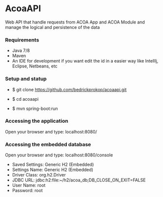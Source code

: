 # AcoaAPI

Web API that handle requests from ACOA App and ACOA Module and manage the logical and persistence of the data

### Requirements

- Java 7/8
- Maven
- An IDE for development if you want edit the id in a easier way like IntellIj, Eclipse, Netbeans, etc

### Setup and statup

- $ git clone https://github.com/bedrickprokop/acoaapi.git

- $ cd acoaapi

- $ mvn spring-boot:run

### Accessing the application

Open your browser and type: localhost:8080/

### Accessing the embedded database

Open your browser and type: localhost:8080/console

- Saved Settings: Generic H2 (Embedded)
- Settings Name: Generic H2 (Embedded)
- Driver Class: org.h2.Driver
- JDBC URL: jdbc:h2:file:~/h2/acoa_db;DB_CLOSE_ON_EXIT=FALSE
- User Name: root
- Password: root
